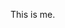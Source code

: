 This is me.
<!---
gap-pulu/gap-pulu is a ✨ special ✨ repository because its `README.md` (this file) appears on your GitHub profile.
You can click the Preview link to take a look at your changes.
--->
